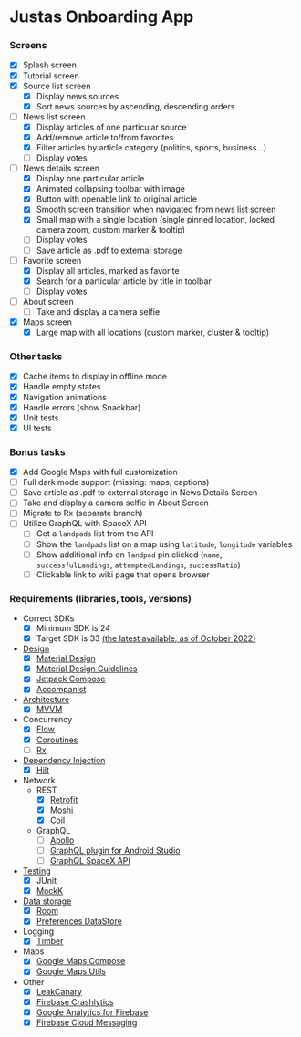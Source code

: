 # Justas Onboarding App

### Screens
- [x] Splash screen
- [x] Tutorial screen
- [x] Source list screen
    - [x] Display news sources
    - [x] Sort news sources by ascending, descending orders
- [ ] News list screen
    - [x] Display articles of one particular source
    - [x] Add/remove article to/from favorites
    - [x] Filter articles by article category (politics, sports, business...)
    - [ ] Display votes
- [ ] News details screen
    - [x] Display one particular article
    - [x] Animated collapsing toolbar with image
    - [x] Button with openable link to original article
    - [x] Smooth screen transition when navigated from news list screen
    - [x] Small map with a single location (single pinned location, locked camera zoom, custom marker & tooltip)
    - [ ] Display votes
    - [ ] Save article as .pdf to external storage
- [ ] Favorite screen
    - [x] Display all articles, marked as favorite
    - [x] Search for a particular article by title in toolbar
    - [ ] Display votes
- [ ] About screen
    - [ ] Take and display a camera selfie
- [x] Maps screen
    - [x] Large map with all locations (custom marker, cluster & tooltip)

### Other tasks
- [x] Cache items to display in offline mode
- [x] Handle empty states
- [x] Navigation animations
- [x] Handle errors (show Snackbar)
- [x] Unit tests
- [x] UI tests

### Bonus tasks
- [x] Add Google Maps with full customization
- [ ] Full dark mode support (missing: maps, captions)
- [ ] Save article as .pdf to external storage in News Details Screen
- [ ] Take and display a camera selfie in About Screen
- [ ] Migrate to Rx (separate branch)
- [ ] Utilize GraphQL with SpaceX API
    - [ ] Get a `landpads` list from the API
    - [ ] Show the `landpads` list on a map using `latitude`, `longitude` variables
    - [ ] Show additional info on `landpad` pin clicked (`name`, `successfulLandings`, `attemptedLandings`, `successRatio`)
    - [ ] Clickable link to wiki page that opens browser 

### Requirements (libraries, tools, versions)
- Correct SDKs
    - [x] Minimum SDK is 24
    - [x] Target SDK is 33 [(the latest available, as of October 2022)](https://developer.android.com/studio/releases/platforms)
- [Design]((https://www.figma.com/file/VXiNfPRF9qFUtZFDv4TfEe))
    - [x] [Material Design](https://material.io/)
    - [x] [Material Design Guidelines](https://material.io/design)
    - [x] [Jetpack Compose](https://developer.android.com/jetpack/compose)
    - [x] [Accompanist](https://google.github.io/accompanist/)
- [Architecture](https://developer.android.com/topic/architecture)
    - [x] [MVVM](https://developer.android.com/topic/libraries/architecture/viewmodel)
- Concurrency
    - [x] [Flow](https://developer.android.com/kotlin/flow)
    - [x] [Coroutines](https://developer.android.com/kotlin/coroutines)
    - [ ] [Rx](https://github.com/ReactiveX/RxKotlin)
- [Dependency Injection](https://developer.android.com/training/dependency-injection)
    - [x] [Hilt](https://developer.android.com/training/dependency-injection/hilt-android)
- Network
    - REST
        - [x] [Retrofit](https://square.github.io/retrofit/)
        - [x] [Moshi](https://github.com/square/moshi)
        - [x] [Coil](https://coil-kt.github.io/coil/)
    - GraphQL
        - [ ] [Apollo](https://www.apollographql.com/docs/kotlin/)
        - [ ] [GraphQL plugin for Android Studio](https://plugins.jetbrains.com/plugin/8097-graphql)
        - [ ] [GraphQL SpaceX API](https://studio.apollographql.com/public/SpaceX-pxxbxen/explorer)
- [Testing](https://developer.android.com/training/testing/local-tests)
    - [x] JUnit
    - [x] [MockK](https://mockk.io/ANDROID.html)
- [Data storage](https://developer.android.com/training/data-storage)
    - [x] [Room](https://developer.android.com/training/data-storage/room)
    - [x] [Preferences DataStore](https://developer.android.com/topic/libraries/architecture/datastore)
- Logging
    - [x] [Timber](https://github.com/JakeWharton/timber)
- Maps
    - [x] [Google Maps Compose](https://github.com/googlemaps/android-maps-compose)
    - [x] [Google Maps Utils](https://github.com/googlemaps/android-maps-utils)
- Other
    - [x] [LeakCanary](https://github.com/square/leakcanary/)
    - [x] [Firebase Crashlytics](https://firebase.google.com/docs/crashlytics)
    - [x] [Google Analytics for Firebase](https://firebase.google.com/docs/analytics/)
    - [x] [Firebase Cloud Messaging](https://firebase.google.com/docs/cloud-messaging/) 
